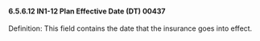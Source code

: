 #### 6.5.6.12 IN1-12 Plan Effective Date (DT) 00437

Definition: This field contains the date that the insurance goes into effect.
